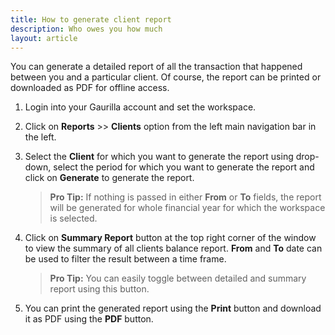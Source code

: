 ```yaml
---
title: How to generate client report
description: Who owes you how much
layout: article
---
```

You can generate a detailed report of all the transaction that happened between you and a particular client. Of course, the report can be printed or downloaded as PDF for offline access.

1. Login into your Gaurilla account and set the workspace.

2. Click on **Reports** >> **Clients** option from the left main navigation bar in the left.

3. Select the **Client** for which you want to generate the report using drop-down, select the period for which you want to generate the report and click on **Generate** to generate the report.

	> **Pro Tip:** If nothing is passed in either **From** or **To** fields, the report will be generated for whole financial year for which the workspace is selected.

4. Click on **Summary Report** button at the top right corner of the window to view the summary of all clients balance report. **From** and **To** date can be used to filter the result between a time frame.

	> **Pro Tip:** You can easily toggle between detailed and summary report using this button.

5. You can print the generated report using the **Print** button and download it as PDF using the **PDF** button.
